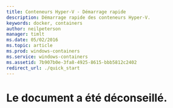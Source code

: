 ```yaml
---
title: Conteneurs Hyper-V - Démarrage rapide
description: Démarrage rapide des conteneurs Hyper-V.
keywords: docker, containers
author: neilpeterson
manager: timlt
ms.date: 05/02/2016
ms.topic: article
ms.prod: windows-containers
ms.service: windows-containers
ms.assetid: 7b907b0e-3fa8-4925-8615-bbb5812c2402
redirect_url: ./quick_start
---
```


# Le document a été déconseillé.

<!--HONumber=May16_HO4-->


